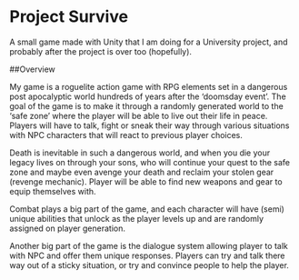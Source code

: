 ﻿<h1>
    <b>Project Survive</b>
</h1>

A small game made with Unity that I am doing for a University project, and probably after the project is over too (hopefully). 

##Overview

My game is a roguelite action game with RPG elements set in a dangerous post apocalyptic world hundreds of years after the ‘doomsday event’. The goal of the game is to make it through a randomly generated world to the ‘safe zone’ where the player will be able to live out their life in peace. Players will have to talk, fight or sneak their way through various situations with NPC characters that will react to previous player choices. 

Death is inevitable in such a dangerous world, and when you die your legacy lives on through your sons, who will continue your quest to the safe zone and maybe even avenge your death and reclaim your stolen gear (revenge mechanic). Player will be able to find new weapons and gear to equip themselves with.

Combat plays a big part of the game, and each character will have (semi) unique abilities that unlock as the player levels up and are randomly assigned on player generation.

Another big part of the game is the dialogue system allowing player to talk with NPC and offer them unique responses. Players can try and talk there way out of a sticky situation, or try and convince people to help the player.
